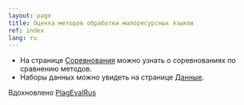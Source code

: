 ```yaml
---
layout: page
title: Оценка методов обработки малоресурсных языков
ref: index
lang: ru
---
```

* На странице [Соревнования](content/shared_tasks/index_shared_tasks.html) можно узнать о соревнованиях по сравнению методов.
* Наборы данных можно увидеть на странице [Данные](content/data/index_data.html).



Вдохновлено [PlagEvalRus](https://plagevalrus.github.io)
